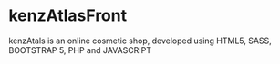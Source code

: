# kenzAtlasFront
kenzAtals is an online cosmetic shop, developed using HTML5, SASS, BOOTSTRAP 5, PHP and JAVASCRIPT

